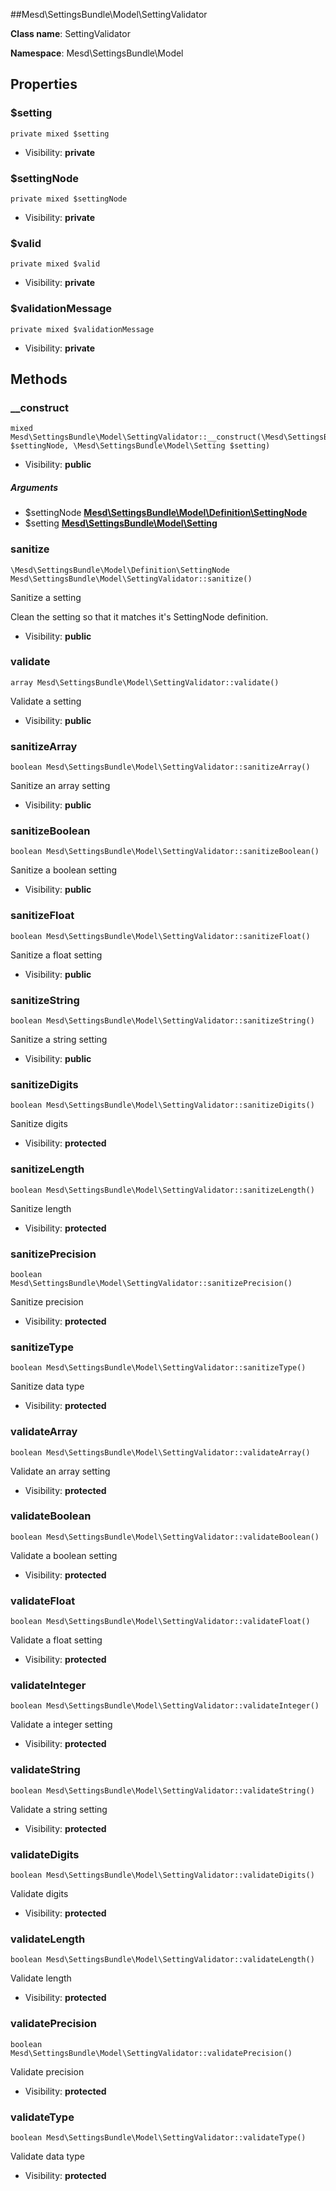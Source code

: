 ##Mesd\SettingsBundle\Model\SettingValidator






**Class name**: SettingValidator

**Namespace**: Mesd\SettingsBundle\Model









Properties
----------


### $setting

    private mixed $setting





* Visibility: **private**


### $settingNode

    private mixed $settingNode





* Visibility: **private**


### $valid

    private mixed $valid





* Visibility: **private**


### $validationMessage

    private mixed $validationMessage





* Visibility: **private**


Methods
-------


### __construct

    mixed Mesd\SettingsBundle\Model\SettingValidator::__construct(\Mesd\SettingsBundle\Model\Definition\SettingNode $settingNode, \Mesd\SettingsBundle\Model\Setting $setting)





* Visibility: **public**


##### Arguments
* $settingNode **[Mesd\SettingsBundle\Model\Definition\SettingNode](Mesd-SettingsBundle-Model-Definition-SettingNode.md)**
* $setting **[Mesd\SettingsBundle\Model\Setting](Mesd-SettingsBundle-Model-Setting.md)**



### sanitize

    \Mesd\SettingsBundle\Model\Definition\SettingNode Mesd\SettingsBundle\Model\SettingValidator::sanitize()

Sanitize a setting

Clean the setting so that it matches it's SettingNode
definition.

* Visibility: **public**




### validate

    array Mesd\SettingsBundle\Model\SettingValidator::validate()

Validate a setting



* Visibility: **public**




### sanitizeArray

    boolean Mesd\SettingsBundle\Model\SettingValidator::sanitizeArray()

Sanitize an array setting



* Visibility: **public**




### sanitizeBoolean

    boolean Mesd\SettingsBundle\Model\SettingValidator::sanitizeBoolean()

Sanitize a boolean setting



* Visibility: **public**




### sanitizeFloat

    boolean Mesd\SettingsBundle\Model\SettingValidator::sanitizeFloat()

Sanitize a float setting



* Visibility: **public**




### sanitizeString

    boolean Mesd\SettingsBundle\Model\SettingValidator::sanitizeString()

Sanitize a string setting



* Visibility: **public**




### sanitizeDigits

    boolean Mesd\SettingsBundle\Model\SettingValidator::sanitizeDigits()

Sanitize digits



* Visibility: **protected**




### sanitizeLength

    boolean Mesd\SettingsBundle\Model\SettingValidator::sanitizeLength()

Sanitize length



* Visibility: **protected**




### sanitizePrecision

    boolean Mesd\SettingsBundle\Model\SettingValidator::sanitizePrecision()

Sanitize precision



* Visibility: **protected**




### sanitizeType

    boolean Mesd\SettingsBundle\Model\SettingValidator::sanitizeType()

Sanitize data type



* Visibility: **protected**




### validateArray

    boolean Mesd\SettingsBundle\Model\SettingValidator::validateArray()

Validate an array setting



* Visibility: **protected**




### validateBoolean

    boolean Mesd\SettingsBundle\Model\SettingValidator::validateBoolean()

Validate a boolean setting



* Visibility: **protected**




### validateFloat

    boolean Mesd\SettingsBundle\Model\SettingValidator::validateFloat()

Validate a float setting



* Visibility: **protected**




### validateInteger

    boolean Mesd\SettingsBundle\Model\SettingValidator::validateInteger()

Validate a integer setting



* Visibility: **protected**




### validateString

    boolean Mesd\SettingsBundle\Model\SettingValidator::validateString()

Validate a string setting



* Visibility: **protected**




### validateDigits

    boolean Mesd\SettingsBundle\Model\SettingValidator::validateDigits()

Validate digits



* Visibility: **protected**




### validateLength

    boolean Mesd\SettingsBundle\Model\SettingValidator::validateLength()

Validate length



* Visibility: **protected**




### validatePrecision

    boolean Mesd\SettingsBundle\Model\SettingValidator::validatePrecision()

Validate precision



* Visibility: **protected**




### validateType

    boolean Mesd\SettingsBundle\Model\SettingValidator::validateType()

Validate data type



* Visibility: **protected**



